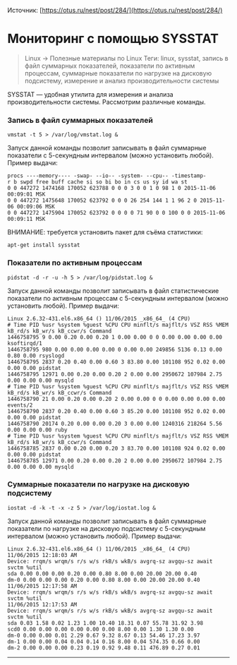 Источник: [https://otus.ru/nest/post/284/](https://otus.ru/nest/post/284/)

# Мониторинг с помощью SYSSTAT
> Linux → Полезные материалы по Linux
Теги: linux, sysstat, запись в файл суммарных показателей, показатели по активным процессам, суммарные показатели по нагрузке на дисковую подсистему, измерение и анализ производительности системы


SYSSTAT — удобная утилита для измерения и анализа производительности системы. Рассмотрим различные команды.

### Запись в файл суммарных показателей

```vmstat -t 5 > /var/log/vmstat.log &```

Запуск данной команды позволит записывать в файл суммарные показатели с 5-секундным интервалом (можно установить любой).  Пример выдачи:

```
procs ----memory---- -swap- --io-- -system- --cpu-- -timestamp-
r b swpd free buff cache si so bi bo in cs us sy id wa st
0 0 447272 1474168 170052 623788 0 0 0 3 0 0 1 0 98 1 0 2015-11-06 00:09:01 MSK
0 0 447272 1475648 170052 623792 0 0 0 26 254 144 1 1 96 2 0 2015-11-06 00:09:06 MSK
0 0 447272 1475904 170052 623792 0 0 0 0 71 90 0 0 100 0 0 2015-11-06 00:09:11 MSK
```
ВНИМАНИЕ: требуется установить пакет для съёма статистики:

```apt-get install sysstat```

### Показатели по активным процессам

```pidstat -d -r -u -h 5 > /var/log/pidstat.log &```

Запуск данной команды позволит записывать в файл статистические показатели по активным процессам с 5-секундным интервалом (можно установить любой). Пример выдачи:

```
Linux 2.6.32-431.el6.x86_64 () 11/06/2015 _x86_64_ (4 CPU)
# Time PID %usr %system %guest %CPU CPU minflt/s majflt/s VSZ RSS %MEM kB_rd/s kB_wr/s kB_ccwr/s Command
1446758795 9 0.00 0.20 0.00 0.20 1 0.00 0.00 0 0 0.00 0.00 0.00 0.00 ksoftirqd/1
1446758795 980 0.00 0.00 0.00 0.00 0 0.00 0.00 249856 5136 0.13 0.00 0.80 0.00 rsyslogd
1446758795 2837 0.20 0.40 0.00 0.60 3 83.80 0.00 101108 952 0.02 0.00 0.00 0.00 pidstat
1446758795 12971 0.00 0.20 0.00 0.20 2 0.00 0.00 2950672 107984 2.75 0.00 0.00 0.00 mysqld
# Time PID %usr %system %guest %CPU CPU minflt/s majflt/s VSZ RSS %MEM kB_rd/s kB_wr/s kB_ccwr/s Command
1446758790 21 0.00 0.20 0.00 0.20 2 0.00 0.00 0 0 0.00 0.00 0.00 0.00 events/2
1446758790 2837 0.20 0.40 0.00 0.60 3 85.20 0.00 101108 952 0.02 0.00 0.00 0.00 pidstat
1446758790 20174 0.20 0.00 0.00 0.20 3 0.00 0.00 1240316 218264 5.56 0.00 0.00 0.00 ruby
# Time PID %usr %system %guest %CPU CPU minflt/s majflt/s VSZ RSS %MEM kB_rd/s kB_wr/s kB_ccwr/s Command
1446758785 2837 0.00 0.20 0.00 0.20 3 83.70 0.00 101108 924 0.02 0.00 0.00 0.00 pidstat
1446758785 12971 0.00 0.20 0.00 0.20 2 0.00 0.00 2950672 107984 2.75 0.00 0.00 0.00 mysqld
```

### Суммарные показатели по нагрузке на дисковую подсистему

```iostat -d -k -t -x -z 5 > /var/log/iostat.log &```

Запуск данной команды позволит записывать в файл суммарные показатели по нагрузке на дисковую подсистему с 5-секундным интервалом (можно установить любой). Пример выдачи:
```
Linux 2.6.32-431.el6.x86_64 () 11/06/2015 _x86_64_ (4 CPU)
11/06/2015 12:18:03 AM
Device: rrqm/s wrqm/s r/s w/s rkB/s wkB/s avgrq-sz avgqu-sz await svctm %util
sda 0.00 0.00 0.00 0.20 0.00 0.80 8.00 0.00 20.00 20.00 0.40
dm-0 0.00 0.00 0.00 0.20 0.00 0.80 8.00 0.00 20.00 20.00 0.40
11/06/2015 12:17:58 AM
Device: rrqm/s wrqm/s r/s w/s rkB/s wkB/s avgrq-sz avgqu-sz await svctm %util
11/06/2015 12:17:53 AM
Device: rrqm/s wrqm/s r/s w/s rkB/s wkB/s avgrq-sz avgqu-sz await svctm %util
sda 0.03 1.58 0.02 1.23 1.00 10.40 18.31 0.07 55.78 31.92 3.98
scd0 0.00 0.00 0.00 0.00 0.00 0.00 8.00 0.00 1.30 1.30 0.00
dm-0 0.00 0.00 0.01 2.29 0.67 9.32 8.67 0.13 54.46 17.23 3.97
dm-1 0.00 0.00 0.04 0.04 0.14 0.16 8.00 0.04 574.35 0.66 0.00
dm-2 0.00 0.00 0.00 0.23 0.19 0.92 9.48 0.11 476.89 0.27 0.01
```

***